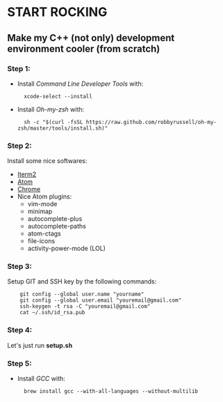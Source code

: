 # START ROCKING
## Make my C++ (not only) development environment cooler (from scratch)

### Step 1:

* Install *Command Line Developer Tools* with:

        xcode-select --install
* Install *Oh-my-zsh* with:

        sh -c "$(curl -fsSL https://raw.github.com/robbyrussell/oh-my-zsh/master/tools/install.sh)"

### Step 2:
Install some nice softwares:

* [Iterm2](https://www.iterm2.com/)
* [Atom](https://atom.io/)
* [Chrome](https://www.google.com/chrome/)
* Nice Atom plugins:
    * vim-mode
    * minimap
    * autocomplete-plus
    * autocomplete-paths
    * atom-ctags
    * file-icons
    * activity-power-mode (LOL)

### Step 3:
Setup GIT and SSH key by the following commands:

        git config --global user.name "yourname"
        git config --global user.email "youremail@gmail.com"
        ssh-keygen -t rsa -C "youremail@gmail.com"
        cat ~/.ssh/id_rsa.pub

### Step 4:
Let's just run **setup.sh**

### Step 5:

* Install *GCC* with:

        brew install gcc --with-all-languages --without-multilib
